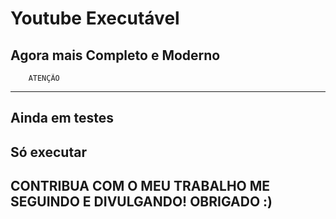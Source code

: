 # Youtube Executável
Agora mais Completo e Moderno
----------------------------
        ATENÇÃO
----------------------------
Ainda em testes
---------------------------
Só executar
---------------------------
CONTRIBUA COM O MEU TRABALHO
ME SEGUINDO E DIVULGANDO!
OBRIGADO :)
----------------------------
        
